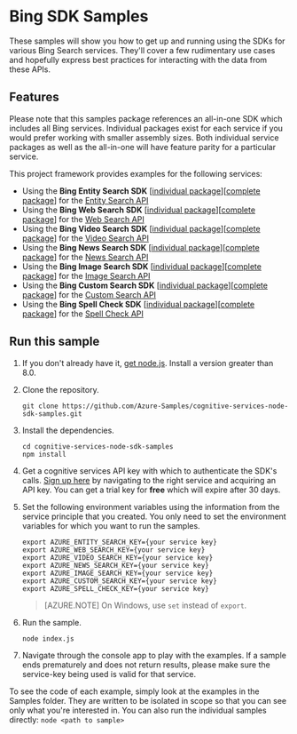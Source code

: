  # Bing SDK Samples

These samples will show you how to get up and running using the SDKs for various Bing Search services. They'll cover a few rudimentary use cases and hopefully express best practices for interacting with the data from these APIs.

## Features

Please note that this samples package references an all-in-one SDK which includes all Bing services. Individual packages exist for each service if you would prefer working with smaller assembly sizes. Both individual service packages as well as the all-in-one will have feature parity for a particular service.

This project framework provides examples for the following services:

* Using the **Bing Entity Search SDK** \[[individual package](https://www.npmjs.com/package/azure-cognitiveservices-entitysearch)\]\[[complete package](https://www.npmjs.com/package/azure-cognitiveservices-search)\] for the [Entity Search API](https://azure.microsoft.com/en-us/services/cognitive-services/bing-entity-search-api/)
* Using the **Bing Web Search SDK** \[[individual package](https://www.npmjs.com/package/azure-cognitiveservices-websearch)\]\[[complete package](https://www.npmjs.com/package/azure-cognitiveservices-search)\] for the [Web Search API](https://azure.microsoft.com/en-us/services/cognitive-services/bing-web-search-api/)
* Using the **Bing Video Search SDK** \[[individual package](https://www.npmjs.com/package/azure-cognitiveservices-videosearch)\]\[[complete package](https://www.npmjs.com/package/azure-cognitiveservices-search)\] for the [Video Search API](https://azure.microsoft.com/en-us/services/cognitive-services/bing-video-search-api/)
* Using the **Bing News Search SDK** \[[individual package](https://www.npmjs.com/package/azure-cognitiveservices-newssearch)\]\[[complete package](https://www.npmjs.com/package/azure-cognitiveservices-search)\] for the [News Search API](https://azure.microsoft.com/en-us/services/cognitive-services/bing-news-search-api/)
* Using the **Bing Image Search SDK** \[[individual package](https://www.npmjs.com/package/azure-cognitiveservices-imagesearch)\]\[[complete package](https://www.npmjs.com/package/azure-cognitiveservices-search)\] for the [Image Search API](https://azure.microsoft.com/en-us/services/cognitive-services/bing-image-search-api/)
* Using the **Bing Custom Search SDK** \[[individual package](https://www.npmjs.com/package/azure-cognitiveservices-customsearch)\]\[[complete package](https://www.npmjs.com/package/azure-cognitiveservices-search)\] for the [Custom Search API](https://azure.microsoft.com/en-us/services/cognitive-services/bing-custom-search/)
* Using the **Bing Spell Check SDK** \[[individual package](https://www.npmjs.com/package/azure-cognitiveservices-spellcheck)\]\[[complete package](https://www.npmjs.com/package/azure-cognitiveservices-language)\] for the [Spell Check API](https://azure.microsoft.com/en-us/services/cognitive-services/spell-check/)

## Run this sample


1. If you don't already have it, [get node.js](https://nodejs.org). Install a version greater than 8.0.

1. Clone the repository.

    ```
    git clone https://github.com/Azure-Samples/cognitive-services-node-sdk-samples.git
    ```

1. Install the dependencies.

    ```
    cd cognitive-services-node-sdk-samples
    npm install
    ```

1. Get a cognitive services API key with which to authenticate the SDK's calls. [Sign up here](https://azure.microsoft.com/en-us/services/cognitive-services/directory/) by navigating to the right service and acquiring an API key. You can get a trial key for **free** which will expire after 30 days.

1. Set the following environment variables using the information from the service principle that you created. You only need to set the environment variables for which you want to run the samples.

    ```
    export AZURE_ENTITY_SEARCH_KEY={your service key}
    export AZURE_WEB_SEARCH_KEY={your service key}
    export AZURE_VIDEO_SEARCH_KEY={your service key}
    export AZURE_NEWS_SEARCH_KEY={your service key}
    export AZURE_IMAGE_SEARCH_KEY={your service key}
    export AZURE_CUSTOM_SEARCH_KEY={your service key}
    export AZURE_SPELL_CHECK_KEY={your service key}
    ```

    > [AZURE.NOTE] On Windows, use `set` instead of `export`.

1. Run the sample.

    ```
    node index.js
    ```

1. Navigate through the console app to play with the examples. If a sample ends prematurely and does not return results, please make sure the service-key being used is valid for that service.

To see the code of each example, simply look at the examples in the Samples folder. They are written to be isolated in scope so that you can see only what you're interested in. You can also run the individual samples directly: 
    ```
    node <path to sample>
    ```
